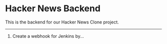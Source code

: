 # Hacker News Backend
This is the backend for our Hacker News Clone project.

---

1. Create a webhook for Jenkins by...
